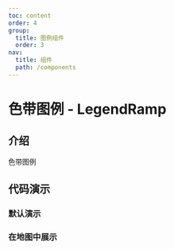 ```yaml
---
toc: content
order: 4
group:
  title: 图例组件
  order: 3
nav:
  title: 组件
  path: /components
---
```


# 色带图例 - LegendRamp

## 介绍

色带图例

## 代码演示

### 默认演示

<code src="./demos/default.tsx" compact defaultShowCode></code>

### 在地图中展示

<code src="./demos/map-default.tsx" defaultShowCode></code>

<API></API>
